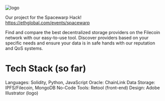 ![logo](https://pbs.twimg.com/profile_images/1621661121412321280/wKSq-cwx_400x400.jpg)


Our project for the Spacewarp Hack! https://ethglobal.com/events/spacewarp

Find and compare the best decentralized storage providers on the Filecoin network with our easy-to-use tool. Discover providers based on your specific needs and ensure your data is in safe hands with our reputation and QoS systems.

# Tech Stack (so far)
  Languages: Solidity, Python, JavaScript
  Oracle: ChainLink
  Data Storage: IPFS/Filecoin, MongoDB
  No-Code Tools: Retool (front-end)
  Design: Adobe Illustrator (logo)
